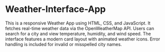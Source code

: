 # Weather-Interface-App
This is a responsive Weather App using HTML, CSS, and JavaScript. It fetches real-time weather data via the OpenWeatherMap API. Users can search for a city and view temperature, humidity, and wind speed. The interface features a modern card layout with animated weather icons. Error handling is included for invalid or misspelled city names.
